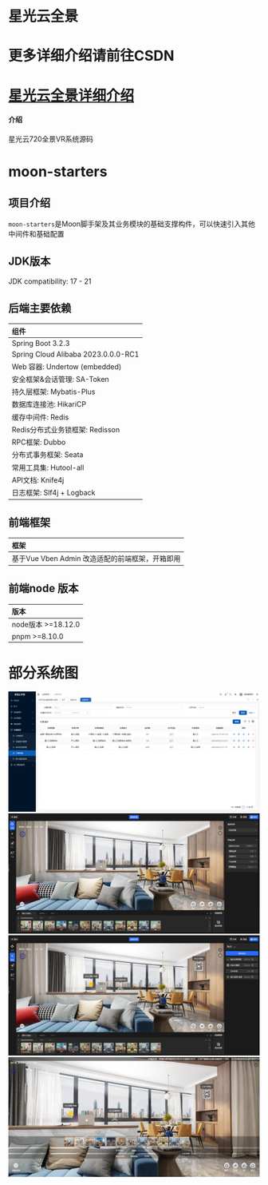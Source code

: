 # 星光云全景
# 更多详细介绍请前往CSDN
# [星光云全景详细介绍](https://blog.csdn.net/qq_34523482/article/details/140058675)

#### 介绍
星光云720全景VR系统源码

# moon-starters

## 项目介绍

`moon-starters`是Moon脚手架及其业务模块的基础支撑构件，可以快速引入其他中间件和基础配置

## JDK版本 
JDK compatibility: 17 - 21

## 后端主要依赖
| 组件 | 
|:---|
| Spring Boot 3.2.3 | 
| Spring Cloud Alibaba 2023.0.0.0-RC1 | 
| Web 容器: Undertow (embedded) | 
| 安全框架&会话管理: SA-Token | 
| 持久层框架: Mybatis-Plus | 
| 数据库连接池: HikariCP | 
| 缓存中间件: Redis | 
| Redis分布式业务锁框架: Redisson | 
| RPC框架: Dubbo | 
| 分布式事务框架: Seata | 
| 常用工具集: Hutool-all | 
| API文档: Knife4j | 
| 日志框架: Slf4j + Logback | 


## 前端框架
| 框架                              | 
|:--------------------------------|
| 基于Vue Vben Admin 改造适配的前端框架，开箱即用 | 

## 前端node 版本
| 版本                              | 
|:--------------------------------|
| node版本 >=18.12.0 | 
| pnpm >=8.10.0 | 

# 部分系统图
![输入图片说明](1.jpg)
![输入图片说明](2.jpg)
![输入图片说明](3.jpg)
![输入图片说明](4.jpg)

